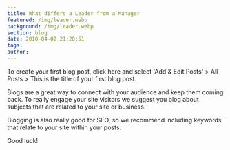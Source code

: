 ```yaml
---
title: What differs a Leader from a Manager
featured: /img/leader.webp
background: /img/leader.webp
section: blog
date: 2010-04-02 21:20:51
tags:
author:
---
```

To create your first blog post, click here and select 'Add & Edit Posts' > All Posts > This is the title of your first blog post.

Blogs are a great way to connect with your audience and keep them coming back. To really engage your site visitors we suggest you blog about subjects that are related to your site or business.

Blogging is also really good for SEO, so we recommend including keywords that relate to your site within your posts.

Good luck!
